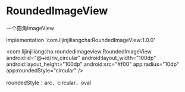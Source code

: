 # RoundedImageView
一个圆角ImageView

implementation 'com.lijinjiliangcha:RoundedImageView:1.0.0'

<com.lijinjiliangcha.roundedimageview.RoundedImageView
  android:id="@+id/riv_circular"
  android:layout_width="100dp"
  android:layout_height="100dp"
  android:src="#f00"
  app:radius="10dp"
  app:roundedStyle="circular" />
  
roundedStyle：arc、circular、oval
